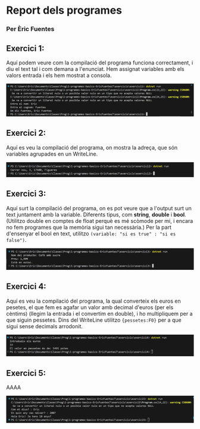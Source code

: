 # Report dels programes
### Per Èric Fuentes

## Exercici 1:

Aquí podem veure com la compilació del programa funciona correctament, i diu el text tal i com demana a l'enunciat.
Hem assignat variables amb els valors entrada i els hem mostrat a consola.

![exercici 1](/img/ex1.png)

## Exercici 2:

Aquí es veu la compilació del programa, on mostra la adreça, que són variables agrupades en un WriteLine.

![exercici 2](/img/ex2.png)

## Exercici 3:

Aquí surt la compilació del programa, on es pot veure que a l'output surt un text juntament amb la variable. Diferents tipus, com **string**, **double** i **bool**. (Utilitzo double en comptes de float perquè es mé scòmode per mi, i encara no fem programes que la memòria sigui tan necessària.)
Per la part d'ensenyar el bool en text, utilitzo ```(variable: "si es true" : "si es false")```.

![exercici 3](/img/ex3.png)

## Exercici 4:

Aquí es veu la compilació del programa, la qual converteix els euros en pesetes, el que fem es agafar un valor amb decimal d'euros (per els cèntims) (llegim la entrada i el convertim en double), i ho multipliquem per a que siguin pessetes.
Dins del WriteLine utilitzo ```{pessetes:F0}``` per a que sigui sense decimals arrodonit.

![exercici 4](/img/ex4.png)

## Exercici 5:

AAAA

![exercici 5](/img/ex5.png)